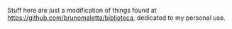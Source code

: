 Stuff here are just a modification of things found at https://github.com/brunomaletta/biblioteca, dedicated to my personal use.
